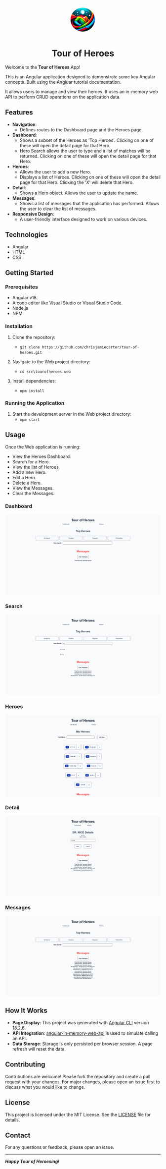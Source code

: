 <div align="center">
	<img src="./_resources/tour-of-heroes-logo.png" alt="logo" width="100px" />
	<h1>Tour of Heroes</h1>
</div>

Welcome to the **Tour of Heroes** App!

This is an Angular application designed to demonstrate some key Angular concepts. Built using the Angluar tutorial documentation.

It allows users to manage and view their heroes. It uses an in-memory web API to perform CRUD operations on the application data.

## Features

- **Navigation**:
	- Defines routes to the Dashboard page and the Heroes page.
- **Dashboard**: 
	- Shows a subset of the Heroes as 'Top Heroes'. Clicking on one of these will open the detail page for that Hero.
	- Hero Search allows the user to type and a list of matches will be returned. Clicking on one of these will open the detail page for that Hero.
- **Heroes**:
	- Allows the user to add a new Hero.
	- Displays a list of Heroes. Clicking on one of these will open the detail page for that Hero. Clicking the 'X' will delete that Hero.
- **Detail**:
	- Shows a Hero object. Allows the user to update the name.
- **Messages**:
	- Shows a list of messages that the application has performed. Allows the user to clear the list of messages.
- **Responsive Design**: 
	- A user-friendly interface designed to work on various devices.

## Technologies

- Angular
- HTML
- CSS

## Getting Started

### Prerequisites

- Angular v18.
- A code editor like Visual Studio or Visual Studio Code.
- Node.js
- NPM

### Installation

1. Clone the repository:
	- `git clone https://github.com/chrisjamiecarter/tour-of-heroes.git`

2. Navigate to the Web project directory:
	- `cd src\tourofheroes.web`

3. Install dependencies:
	- `npm install`

### Running the Application

1. Start the development server in the Web project directory:
	- `npm start`

## Usage

Once the Web application is running:

- View the Heroes Dashboard.
- Search for a Hero.
- View the list of Heroes.
- Add a new Hero.
- Edit a Hero.
- Delete a Hero.
- View the Messages.
- Clear the Messages.

### Dashboard

![dashboard](./_resources/tour-of-heroes-dashboard.png)

### Search

![search](./_resources/tour-of-heroes-search.png)

### Heroes

![heroes](./_resources/tour-of-heroes-heroes.png)

### Detail

![heroes](./_resources/tour-of-heroes-detail.png)

### Messages

![heroes](./_resources/tour-of-heroes-messages.png)

## How It Works

- **Page Display**: This project was generated with [Angular CLI](https://github.com/angular/angular-cli) version 18.2.6.
- **API Integration**: [angular-in-memory-web-api](https://github.com/angular/in-memory-web-api) is used to simulate calling an API.
- **Data Storage**: Storage is only persisted per browser session. A page refresh will reset the data.

## Contributing

Contributions are welcome! Please fork the repository and create a pull request with your changes. For major changes, please open an issue first to discuss what you would like to change.

## License

This project is licensed under the MIT License. See the [LICENSE](./LICENSE) file for details.

## Contact

For any questions or feedback, please open an issue.

---
***Happy Tour of Heroesing!***
